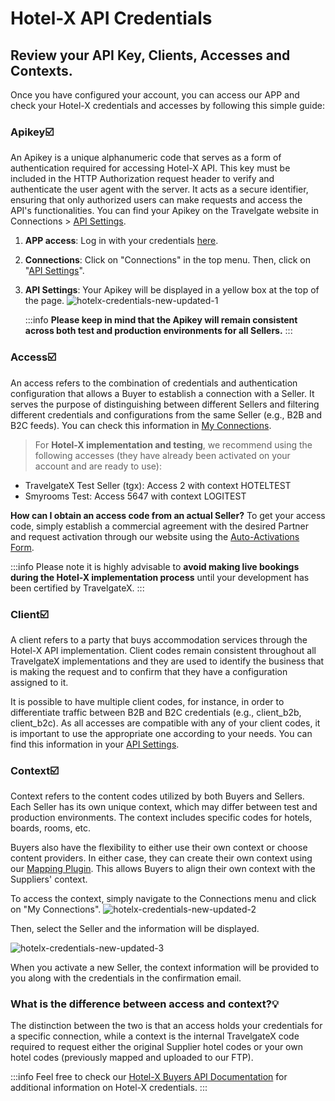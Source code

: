 ﻿---
sidebar_position: 8
---

# Hotel-X API Credentials

## Review your API Key, Clients, Accesses and Contexts.

Once you have configured your account, you can access our APP and check your Hotel-X credentials and accesses by following this simple guide:

### Apikey☑️
An Apikey is a unique alphanumeric code that serves as a form of authentication required for accessing Hotel-X API. This key must be included in the HTTP Authorization request header to verify and authenticate the user agent with the server. It acts as a secure identifier, ensuring that only authorized users can make requests and access the API's functionalities. You can find your Apikey on the Travelgate website in Connections > [API Settings](https://app.travelgatex.com/connections/settings).

1. **APP access**: Log in with your credentials [here](https://www.travelgatex.com/).
1. **Connections**: Click on "Connections" in the top menu. Then, click on "[API Settings](https://app.travelgatex.com/connections/settings)".
1. **API Settings**: Your Apikey will be displayed in a yellow box at the top of the page.
	![hotelx-credentials-new-updated-1](https://storage.travelgate.com/kbase/hotelx-credentials-new-updated-1.jpg)

	:::info
	**Please keep in mind that the Apikey will remain consistent across both test and production environments for all Sellers.**
	:::

### Access☑️
An access refers to the combination of credentials and authentication configuration that allows a Buyer to establish a connection with a Seller. It serves the purpose of distinguishing between different Sellers and filtering different credentials and configurations from the same Seller (e.g., B2B and B2C feeds). You can check this information in [My Connections](https://app.travelgatex.com/connections/myconnections).

>For **Hotel-X implementation and testing**, we recommend using the following accesses (they have already been activated on your account and are ready to use):
* TravelgateX Test Seller (tgx): Access 2 with context HOTELTEST
* Smyrooms Test: Access 5647 with context LOGITEST

**How can I obtain an access code from an actual Seller?**
To get your access code, simply establish a commercial agreement with the desired Partner and request activation through our website using the [Auto-Activations Form](/kb/connections/my-connections/auto-activations-process).

:::info
Please note it is highly advisable to **avoid making live bookings during the Hotel-X implementation process** until your development has been certified by TravelgateX.
:::

### Client☑️

A client refers to a party that buys accommodation services through the Hotel-X API implementation. Client codes remain consistent throughout all TravelgateX implementations and they are used to identify the business that is making the request and to confirm that they have a configuration assigned to it.

It is possible to have multiple client codes, for instance, in order to differentiate traffic between B2B and B2C credentials (e.g., client_b2b, client_b2c). As all accesses are compatible with any of your client codes, it is important to use the appropriate one according to your needs. You can find this information in your [API Settings](/kb/connections/api-settings/connections-settings).

### Context☑️

Context refers to the content codes utilized by both Buyers and Sellers. Each Seller has its own unique context, which may differ between test and production environments. The context includes specific codes for hotels, boards, rooms, etc.

Buyers also have the flexibility to either use their own context or choose content providers. In either case, they can create their own context using our [Mapping Plugin](/docs/apis/for-buyers/hotel-x-pull-buyers-api/plugins/mapping). This allows Buyers to align their own context with the Suppliers' context. 

To access the context, simply navigate to the Connections menu and click on "My Connections".
![hotelx-credentials-new-updated-2](https://storage.travelgate.com/kbase/hotelx-credentials-new-updated-2.jpg)

Then, select the Seller and the information will be displayed.

![hotelx-credentials-new-updated-3](https://storage.travelgate.com/kbase/hotelx-credentials-new-updated-3.jpg)

When you activate a new Seller, the context information will be provided to you along with the credentials in the confirmation email.

### What is the difference between access and context?💡
The distinction between the two is that an access holds your credentials for a specific connection, while a context is the internal TravelgateX code required to request either the original Supplier hotel codes or your own hotel codes (previously mapped and uploaded to our FTP).

:::info 
Feel free to check our [Hotel-X Buyers API Documentation](/docs/get-started/key-concepts) for additional information on Hotel-X credentials.
:::